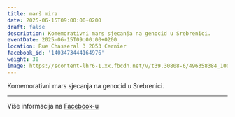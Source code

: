 ```yaml
---
title: marš mira
date: 2025-06-15T09:00:00+0200
draft: false
description: Komemorativni mars sjecanja na genocid u Srebrenici.
eventDate: 2025-06-15T09:00:00+0200
location: Rue Chasseral 3 2053 Cernier
facebook_id: '1403473444164976'
weight: 30
image: https://scontent-lhr6-1.xx.fbcdn.net/v/t39.30808-6/496358384_1007574214836511_4806363768185633011_n.jpg?_nc_cat=102&ccb=1-7&_nc_sid=9e60e4&_nc_ohc=Uz4PhpofxAEQ7kNvwElVRuz&_nc_oc=AdmFGDdDW5j480dMFMQF1WEhatDxy8LeIVAZfFjd2qOZIx_bOPYraQKK_u9q5UieOhU&_nc_zt=23&_nc_ht=scontent-lhr6-1.xx&edm=ABTKTjYEAAAA&_nc_gid=0x0C7HZUZ6e6NzewJp8Aig&oh=00_AfTlmAZJ0rC5nfWP1YFd9oku8FjpYsDLP9cYkPQuqoiyLQ&oe=6884BCAE
---
```


Komemorativni mars sjecanja na genocid u Srebrenici.

---

Više informacija na [Facebook-u](https://facebook.com/events/1403473444164976)